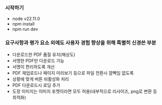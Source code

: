 ### 시작하기

- node v22.11.0
- npm install
- npm run dev

### 요구사항과 평가 요소 외에도 사용자 경험 향상을 위해 특별히 신경쓴 부분

- 다운로드한 PDF 품질 유지(해상도)
- 서명한 PDF만 다운로드 가능
- 서명이 편리하도록 개선
- PDF 재업로드나 페이지 미리보기 등으로 파일 전환시 깜빡임 없도록
- 상황에 맞게 버튼 비활성화 처리
- PDF 다운로드시 로딩 추가
- 도장 이미지는 이미지 포맷이라면 모두 허용(내부적으로 리사이즈, png로 변환 등 최적화)
